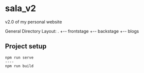 # sala_v2

v2.0 of my personal website

General Directory Layout:
.
+-- frontstage
+-- backstage
+-- blogs

## Project setup
```
npm run serve
----
npm run build
```